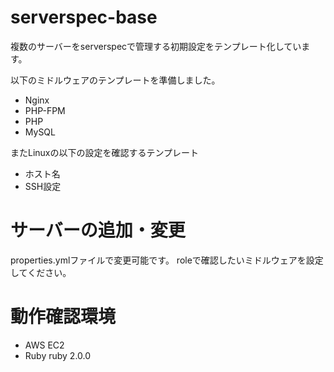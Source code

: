 # serverspec-base

複数のサーバーをserverspecで管理する初期設定をテンプレート化しています。

以下のミドルウェアのテンプレートを準備しました。
* Nginx
* PHP-FPM
* PHP
* MySQL

またLinuxの以下の設定を確認するテンプレート
* ホスト名
* SSH設定

# サーバーの追加・変更
properties.ymlファイルで変更可能です。
roleで確認したいミドルウェアを設定してください。

# 動作確認環境

* AWS EC2
* Ruby ruby 2.0.0
